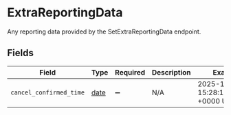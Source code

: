 # ExtraReportingData

Any reporting data provided by the SetExtraReportingData endpoint.


## Fields

| Field                                                                | Type                                                                 | Required                                                             | Description                                                          | Example                                                              |
| -------------------------------------------------------------------- | -------------------------------------------------------------------- | -------------------------------------------------------------------- | -------------------------------------------------------------------- | -------------------------------------------------------------------- |
| `cancel_confirmed_time`                                              | [date](https://docs.python.org/3/library/datetime.html#date-objects) | :heavy_minus_sign:                                                   | N/A                                                                  | 2025-12-13 15:28:17.262732 +0000 UTC                                 |